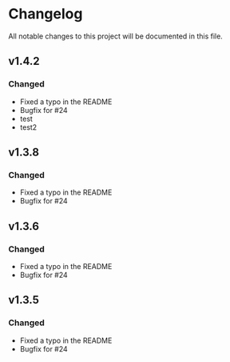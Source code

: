 # Changelog
All notable changes to this project will be documented in this file.

## v1.4.2
### Changed
 - Fixed a typo in the README
 - Bugfix for #24
 - test
 - test2
## v1.3.8
### Changed
 - Fixed a typo in the README
 - Bugfix for #24
 
## v1.3.6
### Changed
 - Fixed a typo in the README
 - Bugfix for #24
 
## v1.3.5
### Changed
 - Fixed a typo in the README
 - Bugfix for #24
